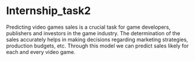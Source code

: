 # Internship_task2
Predicting video games sales is a crucial task for game developers, publishers and investors in the game industry. The determination of the sales accurately helps in making decisions regarding marketing strategies, production budgets, etc. Through this model we can predict sales likely for each and every video game.

